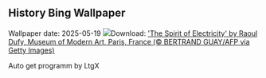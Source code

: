## History Bing Wallpaper
Wallpaper date: 2025-05-19
![](https://www.bing.com/th?id=OHR.DufyRoom_EN-US3759763345_UHD.jpg&w=1000)Download: ['The Spirit of Electricity' by Raoul Dufy, Museum of Modern Art, Paris, France (© BERTRAND GUAY/AFP via Getty Images)](https://www.bing.com/th?id=OHR.DufyRoom_EN-US3759763345_UHD.jpg)

Auto get programm by LtgX
